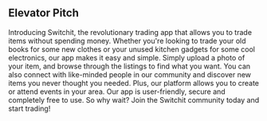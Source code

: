 ## Elevator Pitch

Introducing Switchit, the revolutionary trading app that allows you to trade items without spending money. Whether you're looking to trade your old books for some new clothes or your unused kitchen gadgets for some cool electronics, our app makes it easy and simple. Simply upload a photo of your item, and browse through the listings to find what you want. You can also connect with like-minded people in our community and discover new items you never thought you needed. Plus, our platform allows you to create or attend events in your area. Our app is user-friendly, secure and completely free to use. So why wait? Join the Switchit community today and start trading!
